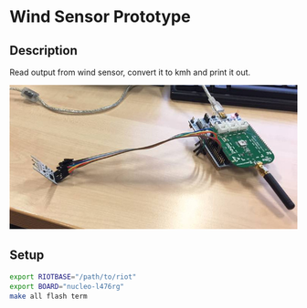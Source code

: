 # Wind Sensor Prototype

## Description

Read output from wind sensor, convert it to kmh and print it out.

![img](img/wind-sensor.jpg)

## Setup
```bash
export RIOTBASE="/path/to/riot"
export BOARD="nucleo-l476rg"
make all flash term
```
